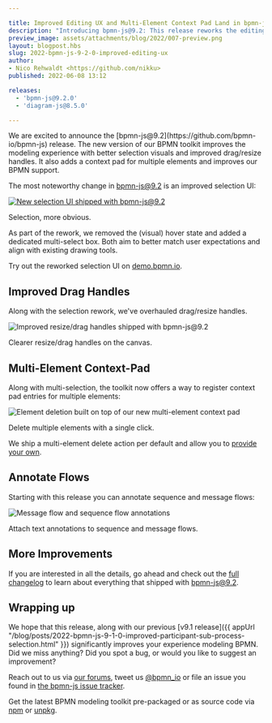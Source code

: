 ```yaml
---

title: Improved Editing UX and Multi-Element Context Pad Land in bpmn-js
description: "Introducing bpmn-js@9.2: This release reworks the editing experience, improving selection and drag/resize handles. It also adds a multi-element context pad and improves BPMN support."
preview_image: assets/attachments/blog/2022/007-preview.png
layout: blogpost.hbs
slug: 2022-bpmn-js-9-2-0-improved-editing-ux
author:
- Nico Rehwaldt <https://github.com/nikku>
published: 2022-06-08 13:12

releases:
  - 'bpmn-js@9.2.0'
  - 'diagram-js@8.5.0'

---
```


<p class="introduction">
  We are excited to announce the [bpmn-js@9.2](https://github.com/bpmn-io/bpmn-js) release. The new version of our BPMN toolkit improves the modeling experience with better selection visuals and improved drag/resize handles. It also adds a context pad for multiple elements and improves our BPMN support.
</p>

<!-- continue -->

The most noteworthy change in [bpmn-js@9.2](https://github.com/bpmn-io/bpmn-js/blob/develop/CHANGELOG.md#920) is an improved selection UI:

<div class="figure full-size">
  <a href="https://demo.bpmn.io/s/start">
    <img src="{{ assets }}/attachments/blog/2022/007-selection.gif" alt="New selection UI shipped with bpmn-js@9.2">
  </a>

  <p class="caption">
    Selection, more obvious.
  </p>
</div>

As part of the rework, we removed the (visual) hover state and added a dedicated multi-select
box. Both aim to better match user expectations and align with existing drawing tools.

Try out the reworked selection UI on [demo.bpmn.io](https://demo.bpmn.io/s/start).


## Improved Drag Handles

Along with the selection rework, we've overhauled drag/resize handles.

<div class="figure">
  <img src="{{ assets }}/attachments/blog/2022/007-drag-handles.gif" alt="Improved resize/drag handles shipped with bpmn-js@9.2">

  <p class="caption">
    Clearer resize/drag handles on the canvas.
  </p>
</div>


## Multi-Element Context-Pad

Along with multi-selection, the toolkit now offers a way to register context pad entries for multiple elements:

<div class="figure">
  <img src="{{ assets }}/attachments/blog/2022/007-deletion.gif" alt="Element deletion built on top of our new multi-element context pad">

  <p class="caption">
    Delete multiple elements with a single click.
  </p>
</div>

We ship a multi-element delete action per default and allow you to [provide your own](https://github.com/bpmn-io/bpmn-js/pull/1525).


## Annotate Flows

Starting with this release you can annotate sequence and message flows:

<div class="figure">
  <img src="{{ assets }}/attachments/blog/2022/007-annotations.png" alt="Message flow and sequence flow annotations">

  <p class="caption">
    Attach text annotations to sequence and message flows.
  </p>
</div>


## More Improvements

If you are interested in all the details, go ahead and check out the [full changelog](https://github.com/bpmn-io/bpmn-js/blob/develop/CHANGELOG.md#920) to learn about everything that shipped with bpmn-js@9.2.


## Wrapping up

We hope that this release, along with our previous [v9.1 release]({{ appUrl "/blog/posts/2022-bpmn-js-9-1-0-improved-participant-sub-process-selection.html" }}) significantly improves your experience modeling BPMN. Did we miss anything? Did you spot a bug, or would you like to suggest an improvement?

Reach out to us via [our forums](https://forum.bpmn.io/), tweet us [@bpmn_io](https://twitter.com/bpmn_io) or file an issue you found in [the bpmn-js issue tracker](https://github.com/bpmn-io/bpmn-js/issues).

Get the latest BPMN modeling toolkit pre-packaged or as source code via [npm](https://www.npmjs.com/package/bpmn-js) or [unpkg](https://unpkg.com/bpmn-js/).
